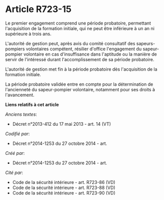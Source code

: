 # Article R723-15

Le premier engagement comprend une période probatoire, permettant l'acquisition de la formation initiale, qui ne peut être
inférieure à un an ni supérieure à trois ans.

L'autorité de gestion peut, après avis du comité consultatif des sapeurs-pompiers volontaires compétent, résilier d'office
l'engagement du sapeur-pompier volontaire en cas d'insuffisance dans l'aptitude ou la manière de servir de l'intéressé durant
l'accomplissement de sa période probatoire.

L'autorité de gestion met fin à la période probatoire dès l'acquisition de la formation initiale.

La période probatoire validée entre en compte pour la détermination de l'ancienneté du sapeur-pompier volontaire, notamment
pour ses droits à l'avancement.

**Liens relatifs à cet article**

_Anciens textes_:

  - Décret n°2013-412 du 17 mai 2013 - art. 14 (VT)

_Codifié par_:

  - Décret n°2014-1253 du 27 octobre 2014 - art.

_Créé par_:

  - Décret n°2014-1253 du 27 octobre 2014 - art.

_Cité par_:

  - Code de la sécurité intérieure - art. R723-86 (VD)
  - Code de la sécurité intérieure - art. R723-88 (VD)
  - Code de la sécurité intérieure - art. R723-90 (VD)
